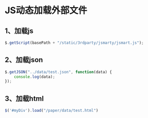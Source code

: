 # JS动态加载外部文件

## 1、加载js

```js
$.getScript(basePath + "/static/3rdparty/jsmarty/jsmart.js");
```

## 2、加载json

```js
$.getJSON("../data/test.json", function(data) {
	console.log(data);
});
```

## 3、加载html

```js
$('#myDiv').load("/paper/data/test.html")
```